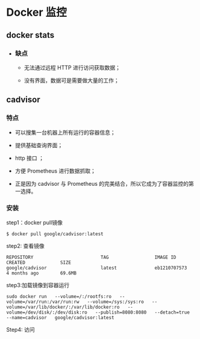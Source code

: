 # Docker 监控

## docker stats

* ### 缺点

  * 无法通过远程 HTTP 进行访问获取数据；

  * 没有界面，数据可是需要做大量的工作；

## cadvisor

### 特点

* 可以搜集一台机器上所有运行的容器信息；

* 提供基础查询界面；

* http 接口 ；

* 方便 Prometheus 进行数据抓取；

* 正是因为 cadvisor 与 Prometheus 的完美结合，所以它成为了容器监控的第一选择。

### 安装

step1：docker pull镜像

```
$ docker pull google/cadvisor:latest
```

step2: 查看镜像

```
REPOSITORY                         TAG                 IMAGE ID            CREATED             SIZE
google/cadvisor                    latest              eb1210707573        4 months ago        69.6MB
```

step3:加载镜像到容器运行

```
sudo docker run   --volume=/:/rootfs:ro   --volume=/var/run:/var/run:rw   --volume=/sys:/sys:ro   --volume=/var/lib/docker/:/var/lib/docker:ro   --volume=/dev/disk/:/dev/disk:ro   --publish=8080:8080   --detach=true   --name=cadvisor   google/cadvisor:latest
```

Step4: 访问

